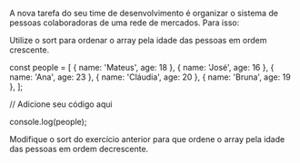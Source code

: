 A nova tarefa do seu time de desenvolvimento é organizar o sistema de pessoas colaboradoras de uma rede de mercados. Para isso:

Utilize o sort para ordenar o array pela idade das pessoas em ordem crescente.

const people = [
  { name: 'Mateus', age: 18 },
  { name: 'José', age: 16 },
  { name: 'Ana', age: 23 },
  { name: 'Cláudia', age: 20 },
  { name: 'Bruna', age: 19 },
];

// Adicione seu código aqui

console.log(people);

Modifique o sort do exercício anterior para que ordene o array pela idade das pessoas em ordem decrescente.
